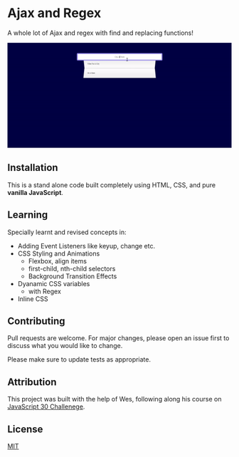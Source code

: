 # Ajax and Regex

A whole lot of Ajax and regex with find and replacing functions!

![Search Bar Regex](./ajaxandregex.gif)

## Installation

This is a stand alone code built completely using HTML, CSS, and pure **vanilla JavaScript**.

## Learning

Specially learnt and revised concepts in:

- Adding Event Listeners like keyup, change etc.
- CSS Styling and Animations
  - Flexbox, align items
  - first-child, nth-child selectors
  - Background Transition Effects
- Dyanamic CSS variables
  - with Regex
- Inline CSS

## Contributing

Pull requests are welcome. For major changes, please open an issue first
to discuss what you would like to change.

Please make sure to update tests as appropriate.

## Attribution

This project was built with the help of Wes, following along his course on [JavaScript 30 Challenege](https://javascript30.com/).

## License

[MIT](https://choosealicense.com/licenses/mit/)
